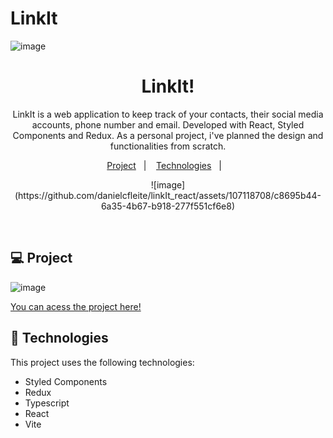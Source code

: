 # LinkIt

![image](https://github.com/danielcfleite/linkIt_react/assets/107118708/12020eba-2ce1-4dad-bf29-45fe61873196)


<h1 align="center"> LinkIt! </h1>

<p align="center">
LinkIt is a web application to keep track of your contacts, their social media accounts, phone number and email. Developed with React, Styled Components and Redux. As a personal project, i've planned the design and functionalities from scratch. 
  <br/>

<p align="center">
  <a href="#-projeto">Project</a>&nbsp;&nbsp;&nbsp;|&nbsp;&nbsp;&nbsp;
  <a href="#-tecnologias">Technologies</a>&nbsp;&nbsp;&nbsp;|&nbsp;&nbsp;&nbsp;
</p>

<p align="center">
  ![image](https://github.com/danielcfleite/linkIt_react/assets/107118708/c8695b44-6a35-4b67-b918-277f551cf6e8)
</p>

<br>


## 💻 Project
![image](https://github.com/danielcfleite/linkIt_react/assets/107118708/a9df095c-e615-41a4-9c83-279fa53ec5e6)


[You can acess the project here!](https://vercel.com/danielcfleite/link-it-react)


## 🚀 Technologies

This project uses the following technologies: 

- Styled Components
- Redux
- Typescript
- React
- Vite
